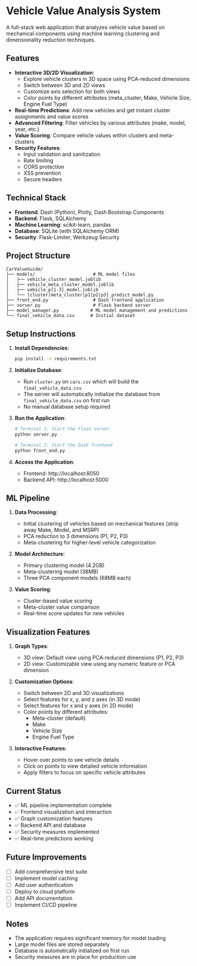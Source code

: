 # Vehicle Value Analysis System

A full-stack web application that analyzes vehicle value based on mechanical components using machine learning clustering and dimensionality reduction techniques.

## Features

- **Interactive 3D/2D Visualization**: 
  - Explore vehicle clusters in 3D space using PCA-reduced dimensions
  - Switch between 3D and 2D views
  - Customize axis selection for both views
  - Color points by different attributes (meta_cluster, Make, Vehicle Size, Engine Fuel Type)
- **Real-time Predictions**: Add new vehicles and get instant cluster assignments and value scores
- **Advanced Filtering**: Filter vehicles by various attributes (make, model, year, etc.)
- **Value Scoring**: Compare vehicle values within clusters and meta-clusters
- **Security Features**: 
  - Input validation and sanitization
  - Rate limiting
  - CORS protection
  - XSS prevention
  - Secure headers

## Technical Stack

- **Frontend**: Dash (Python), Plotly, Dash Bootstrap Components
- **Backend**: Flask, SQLAlchemy
- **Machine Learning**: scikit-learn, pandas
- **Database**: SQLite (with SQLAlchemy ORM)
- **Security**: Flask-Limiter, Werkzeug Security

## Project Structure

```
CarValueGuide/
├── models/                      # ML model files
│   ├── vehicle_cluster_model.joblib
│   ├── vehicle_meta_cluster_model.joblib
│   ├── vehicle_p[1-3]_model.joblib
│   └── [cluster|meta_cluster|p1|p2|p3]_predict_model.py
├── front_end.py                 # Dash frontend application
├── server.py                    # Flask backend server
├── model_manager.py            # ML model management and predictions
└── final_vehicle_data.csv      # Initial dataset
```

## Setup Instructions

1. **Install Dependencies**:
   ```bash
   pip install -r requirements.txt
   ```

2. **Initialize Database**:
   - Run `cluster.py` on `cars.csv` which will build the
   `final_vehicle_data.csv` 
   - The server will automatically initialize the database from `final_vehicle_data.csv` on first run
   - No manual database setup required

3. **Run the Application**:
   ```bash
   # Terminal 1: Start the Flask server
   python server.py

   # Terminal 2: Start the Dash frontend
   python front_end.py
   ```

4. **Access the Application**:
   - Frontend: http://localhost:8050
   - Backend API: http://localhost:5000

## ML Pipeline

1. **Data Processing**:
   - Initial clustering of vehicles based on mechanical features
   (strip away Make, Model, and MSRP)
   - PCA reduction to 3 dimensions (P1, P2, P3)
   - Meta-clustering for higher-level vehicle categorization

2. **Model Architecture**:
   - Primary clustering model (4.2GB)
   - Meta-clustering model (38MB)
   - Three PCA component models (68MB each)

3. **Value Scoring**:
   - Cluster-based value scoring
   - Meta-cluster value comparison
   - Real-time score updates for new vehicles

## Visualization Features

1. **Graph Types**:
   - 3D view: Default view using PCA-reduced dimensions (P1, P2, P3)
   - 2D view: Customizable view using any numeric feature or PCA dimension

2. **Customization Options**:
   - Switch between 2D and 3D visualizations
   - Select features for x, y, and z axes (in 3D mode)
   - Select features for x and y axes (in 2D mode)
   - Color points by different attributes:
     - Meta-cluster (default)
     - Make
     - Vehicle Size
     - Engine Fuel Type

3. **Interactive Features**:
   - Hover over points to see vehicle details
   - Click on points to view detailed vehicle information
   - Apply filters to focus on specific vehicle attributes

## Current Status

- ✅ ML pipeline implementation complete
- ✅ Frontend visualization and interaction
- ✅ Graph customization features
- ✅ Backend API and database
- ✅ Security measures implemented
- ✅ Real-time predictions working

## Future Improvements

- [ ] Add comprehensive test suite
- [ ] Implement model caching
- [ ] Add user authentication
- [ ] Deploy to cloud platform
- [ ] Add API documentation
- [ ] Implement CI/CD pipeline

## Notes

- The application requires significant memory for model loading
- Large model files are stored separately
- Database is automatically initialized on first run
- Security measures are in place for production use


